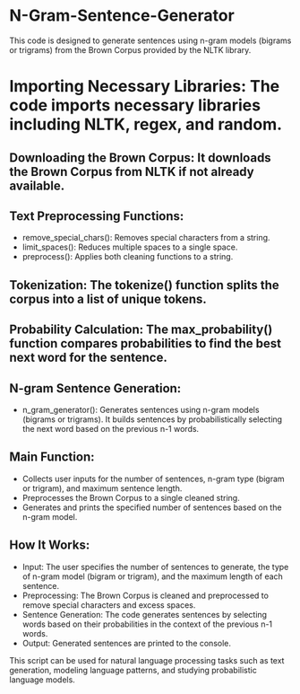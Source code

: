 # N-Gram-Sentence-Generator
 This code is designed to generate sentences using n-gram models (bigrams or trigrams) from the Brown Corpus provided by the NLTK library.


# Importing Necessary Libraries: The code imports necessary libraries including NLTK, regex, and random.
## Downloading the Brown Corpus: It downloads the Brown Corpus from NLTK if not already available.

## Text Preprocessing Functions:
* remove_special_chars(): Removes special characters from a string.
* limit_spaces(): Reduces multiple spaces to a single space.
* preprocess(): Applies both cleaning functions to a string.

## Tokenization: The tokenize() function splits the corpus into a list of unique tokens.

## Probability Calculation: The max_probability() function compares probabilities to find the best next word for the sentence.

## N-gram Sentence Generation:
* n_gram_generator(): Generates sentences using n-gram models (bigrams or trigrams). It builds sentences by probabilistically selecting the next word based on the previous n-1 words.

## Main Function:
* Collects user inputs for the number of sentences, n-gram type (bigram or trigram), and maximum sentence length.
* Preprocesses the Brown Corpus to a single cleaned string.
* Generates and prints the specified number of sentences based on the n-gram model.

## How It Works:
* Input: The user specifies the number of sentences to generate, the type of n-gram model (bigram or trigram), and the maximum length of each sentence.
* Preprocessing: The Brown Corpus is cleaned and preprocessed to remove special characters and excess spaces.
* Sentence Generation: The code generates sentences by selecting words based on their probabilities in the context of the previous n-1 words.
* Output: Generated sentences are printed to the console.

This script can be used for natural language processing tasks such as text generation, modeling language patterns, and studying probabilistic language models.